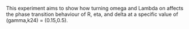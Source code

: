 This experiment aims to show how turning omega and Lambda on affects the phase transition behaviour of R, eta, and delta at a specific value of (gamma,k24) = (0.15,0.5).
